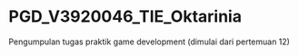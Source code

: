 # PGD_V3920046_TIE_Oktarinia
Pengumpulan tugas praktik game development (dimulai dari pertemuan 12)

